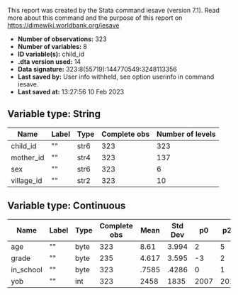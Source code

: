 This report was created by the Stata command iesave (version 7.1). Read more about this command and the purpose of this report on https://dimewiki.worldbank.org/iesave

- **Number of observations:** 323
- **Number of variables:** 8
- **ID variable(s):** child_id
- **.dta version used:** 14
- **Data signature:** 323:8(55719):144770549:3248113356
- **Last saved by:** User info withheld, see option userinfo in command iesave.
- **Last saved at:** 13:27:56 10 Feb 2023

## Variable type: String

| Name | Label | Type | Complete obs | Number of levels |
|---|---|---|---|---|
| child_id | "" | str6 | 323 | 323 |
| mother_id | "" | str4 | 323 | 137 |
| sex | "" | str6 | 323 | 6 |
| village_id | "" | str2 | 323 | 10 |

## Variable type: Continuous

| Name | Label | Type | Complete obs | Mean | Std Dev | p0 | p25 | p50 | p75 | p100 |
|---|---|---|---|---|---|---|---|---|---|---|
| age | "" | byte | 323 | 8.61 | 3.994 | 2 | 5 | 9 | 12 | 15 |
| grade | "" | byte | 235 | 4.617 | 3.595 | -3 | 2 | 5 | 8 | 10 |
| in_school | "" | byte | 323 | .7585 | .4286 | 0 | 1 | 1 | 1 | 1 |
| yob | "" | int | 323 | 2458 | 1835 | 2007 | 2010 | 2014 | 2018 | 9999 |

